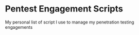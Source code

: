 # Pentest Engagement Scripts
My personal list of script I use to manage my penetration testing engagements

